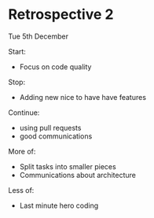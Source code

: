 # Retrospective 2

Tue 5th December

Start:

- Focus on code quality

Stop:

- Adding new nice to have have features

Continue:

- using pull requests
- good communications

More of:

- Split tasks into smaller pieces
- Communications about architecture

Less of:

- Last minute hero coding
